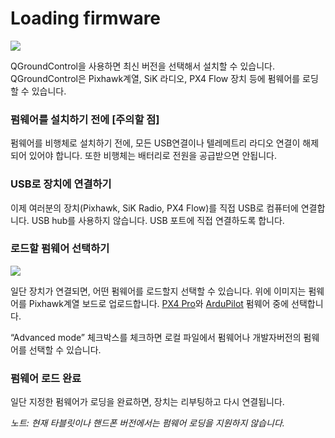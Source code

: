 # Loading firmware

![](Firmware.jpg)

QGroundControl을 사용하면 최신 버전을 선택해서 설치할 수 있습니다. QGroundControl은 Pixhawk계열, SiK 라디오, PX4 Flow 장치 등에 펌웨어를 로딩할 수 있습니다.

### 펌웨어를 설치하기 전에 [주의할 점]

펌웨어를 비행체로 설치하기 전에, 모든 USB연결이나 텔레메트리 라디오 연결이 해제되어 있어야 합니다. 또한 비행체는 배터리로 전원을 공급받으면 안됩니다. 

### USB로 장치에 연결하기

이제 여러분의 장치(Pixhawk, SiK Radio, PX4 Flow)를 직접 USB로 컴퓨터에 연결합니다. USB hub를 사용하지 않습니다. USB 포트에 직접 연결하도록 합니다.

### 로드할 펌웨어 선택하기

![](FirmwareSelect.jpg)

일단 장치가 연결되면, 어떤 펌웨어를 로드할지 선택할 수 있습니다. 위에 이미지는 펌웨어를 Pixhawk계열 보드로 업로드합니다. [PX4 Pro](http://px4.io/)와 [ArduPilot](http://ardupilot.com) 펌웨어 중에 선택합니다.

“Advanced mode” 체크박스를 체크하면 로컬 파일에서 펌웨어나 개발자버전의 펌웨어를 선택할 수 있습니다.

### 펌웨어 로드 완료

일단 지정한 펌웨어가 로딩을 완료하면, 장치는 리부팅하고 다시 연결됩니다.

*노트: 현재 타블릿이나 핸드폰 버전에서는 펌웨어 로딩을 지원하지 않습니다.*
